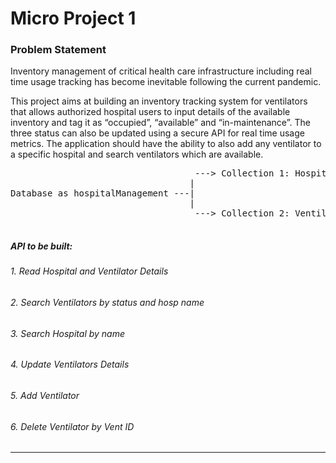<h1>Micro Project 1</h1>
<h3>Problem Statement</h3>
<p>Inventory management of critical health care infrastructure including real time usage tracking has become inevitable following the current pandemic. 

This project aims at building an inventory tracking system for ventilators that allows authorized hospital users to input details of the available inventory and 
tag it as “occupied”, “available” and “in-maintenance”. The three status can also be updated using a secure API for real time usage metrics. The application should
have the ability to also add any ventilator to a specific hospital and search ventilators which are available.
</P>
<pre>
                                   ---> Collection 1: Hospital Deatils
                                  |
Database as hospitalManagement ---|
                                  |
                                   ---> Collection 2: Ventilator Details


</pre>


<h5>API to be built: </h5>
<h6>
1. Read Hospital  and Ventilator Details</h6>
<h6>2. Search Ventilators by status and  hosp name </h6>
<h6>3. Search Hospital by name</h6>
<h6>4. Update Ventilators Details</h6>
<h6>5. Add Ventilator  </h6>
<h6>6. Delete Ventilator by Vent ID
</h6>

-------
